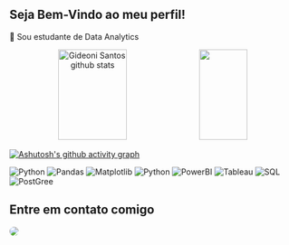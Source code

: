 ## Seja Bem-Vindo ao meu perfil!

🔭 Sou estudante de Data Analytics<br>

<div align="center">  
  <img width="49%" height="160px" src="https://github-readme-stats-sigma-five.vercel.app/api?username=gideoni-santos&show_icons=true&count_private=true&hide_border=true&title_color=20B2AA&icon_color=20B2AA&text_color=c9d1d9&bg_color=0d1117" alt="Gideoni Santos github stats" /> 
  <img width="41%" height="160px" src="https://github-readme-stats-sigma-five.vercel.app/api/top-langs/?username=gideoni-santos&layout=compact&hide_border=true&title_color=20B2AA&text_color=20B2AA&bg_color=0d1117" />
</div>

[![Ashutosh's github activity graph](https://github-readme-activity-graph.vercel.app/graph?username=gideoni-santos&bg_color=0d1117&color=4679af&line=368ad3&point=94abff&area=true&hide_border=true)](https://github.com/ashutosh00710/github-readme-activity-graph)

![Python](https://img.shields.io/badge/Python-000?style=for-the-badge&logo=python) ![Pandas](https://img.shields.io/badge/Pandas-000?style=for-the-badge&logo=pandas) ![Matplotlib](https://img.shields.io/badge/Matplotlib-000?style=for-the-badge&logo=matplotlib) ![Python](https://img.shields.io/badge/Seaborn-000?style=for-the-badge&logo=seaborn) ![PowerBI](https://img.shields.io/badge/powerbi-000?style=for-the-badge&logo=powerbi) ![Tableau](https://img.shields.io/badge/tableau-000?style=for-the-badge&logo=tableau) ![SQL](https://img.shields.io/badge/sql-000?style=for-the-badge&logo=sql) ![PostGree](https://img.shields.io/badge/Postgree-000?style=for-the-badge&logo=postgree) 

## Entre em contato comigo<br>
<div>
  <a href="https://www.linkedin.com/in/gideoni-santos-014308254/" target="_blank"><img src="https://img.shields.io/badge/-LinkedIn-%230077B5?style=for-the-badge&logo=linkedin&logoColor=white" style="border-radius: 30px" target="_blank"></a>
</div>
